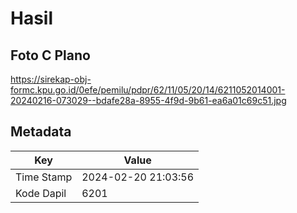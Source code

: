 # Hasil

## Foto C Plano

https://sirekap-obj-formc.kpu.go.id/0efe/pemilu/pdpr/62/11/05/20/14/6211052014001-20240216-073029--bdafe28a-8955-4f9d-9b61-ea6a01c69c51.jpg


## Metadata

| Key        | Value               |
| ---------- | ------------------- |
| Time Stamp | 2024-02-20 21:03:56 |
| Kode Dapil | 6201                |



